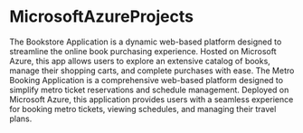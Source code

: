 # MicrosoftAzureProjects
The Bookstore Application is a dynamic web-based platform designed to streamline the online book purchasing experience. Hosted on Microsoft Azure, this app allows users to explore an extensive catalog of books, manage their shopping carts, and complete purchases with ease.
The Metro Booking Application is a comprehensive web-based platform designed to simplify metro ticket reservations and schedule management. Deployed on Microsoft Azure, this application provides users with a seamless experience for booking metro tickets, viewing schedules, and managing their travel plans.
